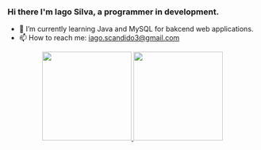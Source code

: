 ### Hi there I'm Iago Silva, a programmer in development. 

- 🌱 I’m currently learning Java and MySQL for bakcend web applications.
- 📫 How to reach me: iago.scandido3@gmail.com

<div align="center">
  <a href="https://github.com/IagoSCandido">
  <img height="180em" src="https://github-readme-stats.vercel.app/api?username=IagoScandido&show_icons=true&theme=dracula&include_all_commits=true&count_private=true"/>
  <img height="180em" src="https://github-readme-stats.vercel.app/api/top-langs/?username=IagoScandido&layout=compact&langs_count=7&theme=dracula"/>
</div>

